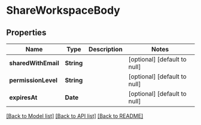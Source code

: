 # ShareWorkspaceBody
## Properties

| Name | Type | Description | Notes |
|------------ | ------------- | ------------- | -------------|
| **sharedWithEmail** | **String** |  | [optional] [default to null] |
| **permissionLevel** | **String** |  | [optional] [default to null] |
| **expiresAt** | **Date** |  | [optional] [default to null] |

[[Back to Model list]](../README.md#documentation-for-models) [[Back to API list]](../README.md#documentation-for-api-endpoints) [[Back to README]](../README.md)

